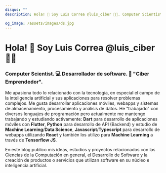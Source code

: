 ```yaml
---
disqus: ""
description: Hola! 👋 Soy Luis Correa @luis_ciber 🧑‍💻. Computer Scientist. 💻 Desarrollador de software. 🚀 "Ciber Emprendedor".

og_image: /assets/images/ds.jpg
---
```


# Hola! 👋 Soy Luis Correa @luis_ciber 🧑‍💻

### Computer Scientist. 💻 Desarrollador de software. 🚀 "Ciber Emprendedor".

Me apasiona todo lo relacionado con la tecnología, en especial el campo de la inteligencia artificial y sus aplicaciones para resolver problemas complejos. Me gusta desarrollar aplicaciones móviles, webapps y sistemas de almacenamiento, procesamiento y análisis de datos. He "trabajado" con diversos lenguajes de programación pero actualmente me mantengo trabajando y estudiando activamente: **Dart** para desarrollo de aplicaciones móviles con **Flutter**, **Python** para desarrollo de API (Backend) y estudio de **Machine Learning**/**Data Science**, **Javascript**/**Typescript** para desarrollo de webapps utilizando **React** y también los utilizo para **Machine Learning** a través de **Tensorflow JS**.

En este blog publico mis ideas, estudios y proyectos relacionados con las Ciencias de la Computación en general, el Desarrollo de Software y la creación de productos o servicios que utilizan software en su núcleo e inteligencia artificial.

<!-- <codersrank-activity username="correaleyval" labels legend tooltip branding=false></codersrank-activity>
<script src="https://unpkg.com/@codersrank/activity@x.x.x/codersrank-activity.min.js"></script> -->
